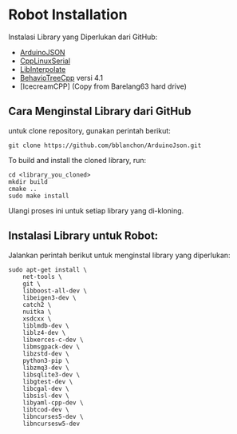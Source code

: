 # Robot Installation

Instalasi Library yang Diperlukan dari GitHub:

- [ArduinoJSON](https://github.com/bblanchon/ArduinoJson.git)
- [CppLinuxSerial](https://github.com/gbmhunter/CppLinuxSerial.git)
- [LibInterpolate](https://github.com/CD3/libInterpolate.git)
- [BehavioTreeCpp](https://github.com/BehaviorTree/BehaviorTree.CPP.git) versi 4.1
- [IcecreamCPP] (Copy from Barelang63 hard drive)


## Cara Menginstal Library dari GitHub
untuk clone repository, gunakan perintah berikut:
```{ .sh .copy }
git clone https://github.com/bblanchon/ArduinoJson.git
```
To build and install the cloned library, run:
```{ .sh .copy }
cd <library_you_cloned>
mkdir build
cmake ..
sudo make install
```
Ulangi proses ini untuk setiap library yang di-kloning.

## Instalasi Library untuk Robot:
Jalankan perintah berikut untuk menginstal library yang diperlukan:
```{ .sh .copy }
sudo apt-get install \
    net-tools \
    git \
    libboost-all-dev \
    libeigen3-dev \
    catch2 \
    nuitka \
    xsdcxx \
    liblmdb-dev \
    liblz4-dev \
    libxerces-c-dev \
    libmsgpack-dev \
    libzstd-dev \
    python3-pip \
    libzmq3-dev \
    libsqlite3-dev \
    libgtest-dev \
    libcgal-dev \
    libsisl-dev \
    libyaml-cpp-dev \
    libtcod-dev \
    libncurses5-dev \
    libncursesw5-dev
```
